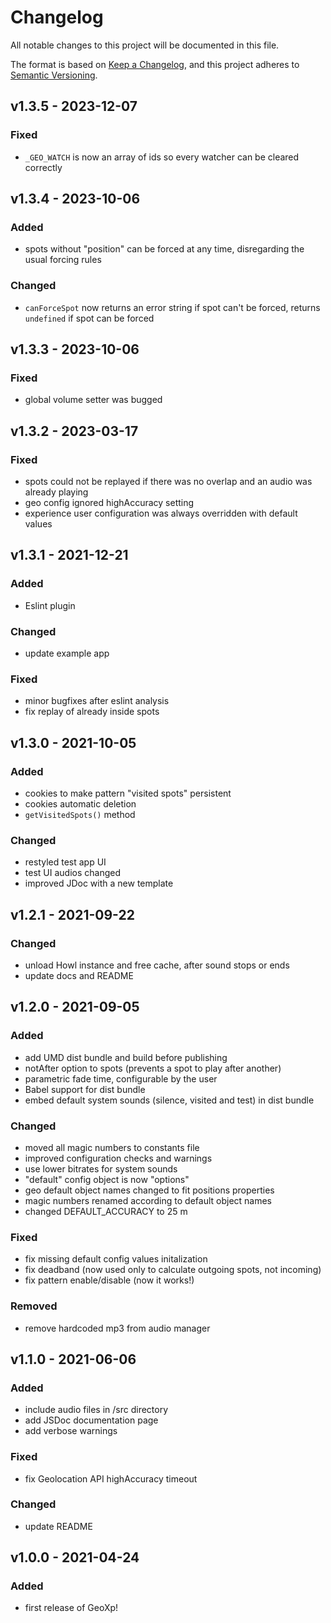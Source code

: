 # Changelog
All notable changes to this project will be documented in this file.

The format is based on [Keep a Changelog](https://keepachangelog.com/en/1.0.0/),
and this project adheres to [Semantic Versioning](https://semver.org/spec/v2.0.0.html).

## **v1.3.5** - 2023-12-07
### Fixed
* `_GEO_WATCH` is now an array of ids so every watcher can be cleared correctly

## **v1.3.4** - 2023-10-06
### Added
* spots without "position" can be forced at any time, disregarding the usual forcing rules

### Changed
* `canForceSpot` now returns an error string if spot can't be forced, returns `undefined` if spot can be forced

## **v1.3.3** - 2023-10-06
### Fixed
* global volume setter was bugged

## **v1.3.2** - 2023-03-17
### Fixed
* spots could not be replayed if there was no overlap and an audio was already playing
* geo config ignored highAccuracy setting
* experience user configuration was always overridden with default values

## **v1.3.1** - 2021-12-21
### Added
* Eslint plugin

### Changed
* update example app

### Fixed
* minor bugfixes after eslint analysis
* fix replay of already inside spots

## **v1.3.0** - 2021-10-05
### Added
* cookies to make pattern "visited spots" persistent
* cookies automatic deletion
* `getVisitedSpots()` method

### Changed
* restyled test app UI
* test UI audios changed
* improved JDoc with a new template

## **v1.2.1** - 2021-09-22
### Changed
* unload Howl instance and free cache, after sound stops or ends
* update docs and README

## **v1.2.0** - 2021-09-05
### Added
* add UMD dist bundle and build before publishing
* notAfter option to spots (prevents a spot to play after another)
* parametric fade time, configurable by the user
* Babel support for dist bundle
* embed default system sounds (silence, visited and test) in dist bundle

### Changed
* moved all magic numbers to constants file
* improved configuration checks and warnings
* use lower bitrates for system sounds
* "default" config object is now "options"
* geo default object names changed to fit positions properties
* magic numbers renamed according to default object names
* changed DEFAULT_ACCURACY to 25 m

### Fixed
* fix missing default config values initalization
* fix deadband (now used only to calculate outgoing spots, not incoming)
* fix pattern enable/disable (now it works!)

### Removed
* remove hardcoded mp3 from audio manager

## **v1.1.0** - 2021-06-06
### Added
* include audio files in /src directory
* add JSDoc documentation page
* add verbose warnings

### Fixed
* fix Geolocation API highAccuracy timeout

### Changed
* update README

## **v1.0.0** - 2021-04-24
### Added
* first release of GeoXp!
